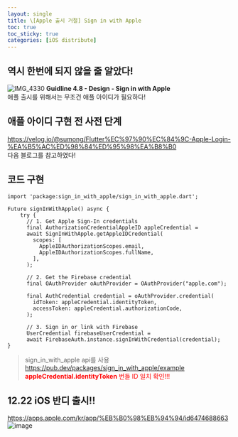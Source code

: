 ```yaml
---
layout: single
title: \[Apple 출시 거절] Sign in with Apple
toc: true
toc_sticky: true
categories: [iOS distribute]
---
```


## 역시 한번에 되지 않을 줄 알았다!
![IMG_4330](https://github.com/KimGyeongLock/KimGyeongLock.github.io/assets/63464299/3d376fa9-76b9-4b13-a0db-ec287170fd35)
**Guidline 4.8 - Design - Sign in with Apple**    
애플 출시를 위해서는 무조건 애플 아이디가 필요하다!

## 애플 아이디 구현 전 사전 단계
<https://velog.io/@sumong/Flutter%EC%97%90%EC%84%9C-Apple-Login-%EA%B5%AC%ED%98%84%ED%95%98%EA%B8%B0>   
다음 블로그를 참고하였다!

## 코드 구현
```
import 'package:sign_in_with_apple/sign_in_with_apple.dart';

Future signInWithApple() async {
    try {
      // 1. Get Apple Sign-In credentials
      final AuthorizationCredentialAppleID appleCredential =
      await SignInWithApple.getAppleIDCredential(
        scopes: [
          AppleIDAuthorizationScopes.email,
          AppleIDAuthorizationScopes.fullName,
        ],
      );

      // 2. Get the Firebase credential
      final OAuthProvider oAuthProvider = OAuthProvider("apple.com");

      final AuthCredential credential = oAuthProvider.credential(
        idToken: appleCredential.identityToken,
        accessToken: appleCredential.authorizationCode,
      );

      // 3. Sign in or link with Firebase
      UserCredential firebaseUserCredential =
      await FirebaseAuth.instance.signInWithCredential(credential);
}
```
> sign_in_with_apple api를 사용 <https://pub.dev/packages/sign_in_with_apple/example>    
> <span style="color: red">**appleCredential.identityToken** 번들 ID 일치 확인!!!</span>

## 12.22 iOS 반디 출시!!
<https://apps.apple.com/kr/app/%EB%B0%98%EB%94%94/id6474688663>
![image](https://github.com/KimGyeongLock/KimGyeongLock.github.io/assets/63464299/6d696626-fe00-4ede-8383-da0677982dfc)

